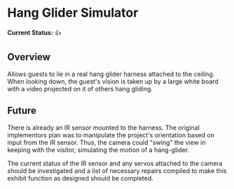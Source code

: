 Hang Glider Simulator
==========================

__Current Status:__ :thumbsup:

Overview
---------

Allows guests to lie in a real hang glider harness attached to the ceiling. When looking down, the guest's vision is taken up by a large white board with a video projected on it of others hang gliding.

Future
--------

There is already an IR sensor mounted to the harness. The original implementors plan was to manipulate the project's orientation based on input from the IR sensor. Thus, the camera could "swing" the view in keeping with the visitor, simulating the motion of a hang-glider.

The current status of the IR sensor and any servos attached to the camera should be investigated and a list of necessary repairs compiled to make this exhibit function as designed should be completed.
